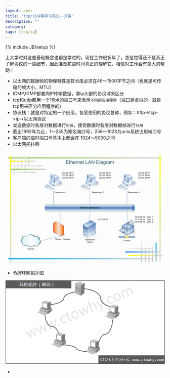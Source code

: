 ```yaml
---
layout: post
title: "tcp/ip详解学习笔记--开篇"
description: ""
category:
tags: [tcp/ip]
---
```

{% include JB/setup %}  

上大学时对这些基础概念也都是学过的，现在工作很多年了，总是觉得还不是真正了解协议的一些细节，因此准备花些时间真正的理解它，相信对工作会有莫大的帮助！    

* 以太网的数据帧的物理特性是其长度必须在46～1500字节之间（也就是可传输的帧大小，MTU）
* ICMP,IGMP都要向IP传输数据，靠ip头部的协议域来区分
* tcp和udp都用一个16bit的端口号来表示`不同的应用程序`（端口是虚拟的，就是tcp用来区分应用程序的）
* 协议栈：就是对特定的一个应用，各层使用的协议总称，例如：http->tcp->ip->以太网协议
* 发送数据时各层对数据进行`封装`，接受数据时各层对数据帧进行`分用`
* 截止1992年为止，1～255为知名端口号，256～1023为unix系统占用端口号
* 客户端的临时端口号基本上都会在	1024～5000之间
* 以太网拓扑图

![以太网拓扑图](https://raw.githubusercontent.com/arkulo56/arkulo56.github.com/master/images/Ethernet%20Lan%20Diagram_Full.png) 

* 令牌环网拓扑图

![令牌环网拓扑图](https://raw.githubusercontent.com/arkulo56/arkulo56.github.com/master/images/ring.gif)

* 
